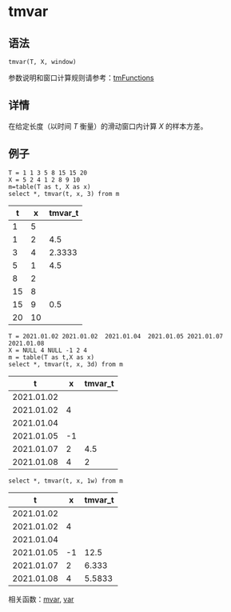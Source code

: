 # tmvar

## 语法

`tmvar(T, X, window)`

参数说明和窗口计算规则请参考：[tmFunctions](../themes/tmFunctions.md)

## 详情

在给定长度（以时间 *T* 衡量）的滑动窗口内计算 *X* 的样本方差。

## 例子

```
T = 1 1 3 5 8 15 15 20
X = 5 2 4 1 2 8 9 10
m=table(T as t, X as x)
select *, tmvar(t, x, 3) from m
```

| t | x | tmvar\_t |
| --- | --- | --- |
| 1 | 5 |  |
| 1 | 2 | 4.5 |
| 3 | 4 | 2.3333 |
| 5 | 1 | 4.5 |
| 8 | 2 |  |
| 15 | 8 |  |
| 15 | 9 | 0.5 |
| 20 | 10 |  |

```
T = 2021.01.02 2021.01.02  2021.01.04  2021.01.05 2021.01.07 2021.01.08
X = NULL 4 NULL -1 2 4
m = table(T as t,X as x)
select *, tmvar(t, x, 3d) from m
```

| t | x | tmvar\_t |
| --- | --- | --- |
| 2021.01.02 |  |  |
| 2021.01.02 | 4 |  |
| 2021.01.04 |  |  |
| 2021.01.05 | -1 |  |
| 2021.01.07 | 2 | 4.5 |
| 2021.01.08 | 4 | 2 |

```
select *, tmvar(t, x, 1w) from m
```

| t | x | tmvar\_t |
| --- | --- | --- |
| 2021.01.02 |  |  |
| 2021.01.02 | 4 |  |
| 2021.01.04 |  |  |
| 2021.01.05 | -1 | 12.5 |
| 2021.01.07 | 2 | 6.333 |
| 2021.01.08 | 4 | 5.5833 |

相关函数：[mvar](../m/mvar.md), [var](../v/var.md)

